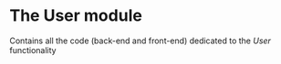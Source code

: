 # The User module
Contains all the code (back-end and front-end) dedicated to the *User* functionality